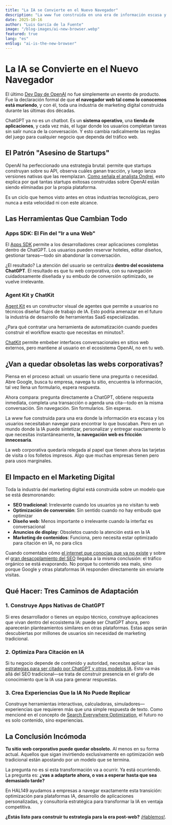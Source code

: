 ```yaml
---
title: "La IA se Convierte en el Nuevo Navegador"
description: "La www fue construida en una era de información escasa y necesidad de navegar para encontrar, pero eso ha cambiado. "
date: 2025-10-16
author: "Luis García de la Fuente"
image: "/blog-images/ai-new-browser.webp"
featured: true
lang: "es"
enSlug: "ai-is-the-new-browser"
---
```

# La IA se Convierte en el Nuevo Navegador

El último <a href="https://openai.com/devday/" target="_blank">Dev Day de OpenAI</a> no fue simplemente un evento de producto. Fue la declaración formal de que **el navegador web tal como lo conocemos está muriendo**, y con él, toda una industria de marketing digital construida durante las últimas dos décadas.

ChatGPT ya no es un chatbot. Es un **sistema operativo**, una **tienda de aplicaciones**, y cada vez más, el lugar donde los usuarios completan tareas sin salir nunca de la conversación. Y esto cambia radicalmente las reglas del juego para cualquier negocio que dependa del tráfico web.

## El Patrón "Asesino de Startups"

OpenAI ha perfeccionado una estrategia brutal: permite que startups construyan sobre su API, observa cuáles ganan tracción, y luego lanza versiones nativas que las reemplazan. <a href="https://www.youtube.com/watch?v=gPWmrVSFLRM" target="_blank" rel="nofollow">Como señala el analista Ondrej</a>, esto explica por qué tantas startups exitosas construidas sobre OpenAI están siendo eliminadas por la propia plataforma.

Es un ciclo que hemos visto antes en otras industrias tecnológicas, pero nunca a esta velocidad ni con este alcance.

## Las Herramientas Que Cambian Todo

### Apps SDK: El Fin del "Ir a una Web"

El <a href="https://platform.openai.com/docs/guides/apps" target="_blank" rel="nofollow">Apps SDK</a> permite a los desarrolladores crear aplicaciones completas dentro de ChatGPT. Los usuarios pueden reservar hoteles, editar diseños, gestionar tareas—todo sin abandonar la conversación.

¿El resultado? La atención del usuario se centraliza **dentro del ecosistema ChatGPT**. El resultado es que tu web corporativa, con su navegación cuidadosamente diseñada y su embudo de conversión optimizado, se vuelve irrelevante.

### Agent Kit y ChatKit

<a href="https://platform.openai.com/docs/guides/agent-kit" target="_blank" rel="nofollow">Agent Kit</a> es un constructor visual de agentes que permite a usuarios no técnicos diseñar flujos de trabajo de IA. Esto podría amenazar en el futuro la industria de desarrollo de herramientas SaaS especializadas. 

¿Para qué contratar una herramienta de automatización cuando puedes construir el workflow exacto que necesitas en minutos?.

<a href="https://platform.openai.com/docs/guides/chatkit" target="_blank" rel="nofollow">ChatKit</a> permite embeber interfaces conversacionales en sitios web externos, pero mantiene al usuario en el ecosistema OpenAI, no en tu web.

## ¿Van a quedar obsoletas las webs corporativas?

Piensa en el proceso actual: un usuario tiene una pregunta o necesidad. Abre Google, busca tu empresa, navega tu sitio, encuentra la información, tal vez llena un formulario, espera respuesta. 

Ahora compara: pregunta directamente a ChatGPT, obtiene respuesta inmediata, completa una transacción o agenda una cita—todo en la misma conversación. Sin navegación. Sin formularios. Sin esperas.

La www fue construida para una era donde la información era escasa y los usuarios necesitaban navegar para encontrar lo que buscaban. Pero en un mundo donde la IA puede sintetizar, personalizar y entregar exactamente lo que necesitas instantáneamente, **la navegación web es fricción innecesaria**.

La web corporativa quedaría relegada al papel que tienen ahora las tarjetas de visita o los folletos impresos. Algo que muchas empresas tienen pero para usos marginales. 

## El Impacto en el Marketing Digital

Toda la industria del marketing digital está construida sobre un modelo que se está desmoronando:

- **SEO tradicional**: Irrelevante cuando los usuarios ya no visitan tu web
- **Optimización de conversión**: Sin sentido cuando no hay embudo que optimizar
- **Diseño web**: Menos importante o irrelevante cuando la interfaz es conversacional
- **Anuncios de display**: Obsoletos cuando la atención está en la IA
- **Marketing de contenidos**: Funciona, pero necesita estar optimizado para citación en IA, no para clics

Cuando comentaba cómo <a href="/es/posts/internet-que-conocias-no-existe/" target="_blank">el internet que conocías que ya no existe</a> y sobre el <a href="/es/posts/google-ai-overviews-desacoplamiento-seo/" target="_blank">gran desacoplamiento del SEO</a> llegaba a la misma conclusión: el tráfico orgánico se está evaporando. No porque tu contenido sea malo, sino porque Google y otras plataformas IA responden directamente sin enviarte visitas.

## Qué Hacer: Tres Caminos de Adaptación

### 1. Construye Apps Nativas de ChatGPT

Si eres desarrollador o tienes un equipo técnico, construye aplicaciones que vivan dentro del ecosistema IA: puede ser ChatGPT ahora, pero aparecerán planteamientos similares en otras plataformas. Estas apps serán descubiertas por millones de usuarios sin necesidad de marketing tradicional.

### 2. Optimiza Para Citación en IA

Si tu negocio depende de contenido y autoridad, necesitas aplicar las <a href="/es/posts/claves-citado-chatgpt-modelos-ia/" target="_blank">estrategias para ser citado por ChatGPT y otros modelos IA</a>. Esto va más allá del SEO tradicional—se trata de construir presencia en el grafo de conocimiento que la IA usa para generar respuestas.

### 3. Crea Experiencias Que la IA No Puede Replicar

Construye herramientas interactivas, calculadoras, simuladores—experiencias que requieren más que una simple respuesta de texto. Como mencioné en el concepto de <a href="/es/posts/search-everywhere-optimization-seo-en-2026/" target="_blank">Search Everywhere Optimization</a>, el futuro no es solo contenido, sino experiencias.

## La Conclusión Incómoda

**Tu sitio web corporativo puede quedar obsoleto.** Al menos en su forma actual. Aquellos que sigan invirtiendo exclusivamente en optimización web tradicional están apostando por un modelo que se termina.

La pregunta no es si esta transformación va a ocurrir. Ya está ocurriendo. La pregunta es: **¿vas a adaptarte ahora, o vas a esperar hasta que sea demasiado tarde?**

En HAL149 ayudamos a empresas a navegar exactamente esta transición: optimización para plataformas IA, desarrollo de aplicaciones personalizadas, y consultoría estratégica para transformar la IA en ventaja competitiva.

**¿Estás listo para construir tu estrategia para la era post-web?** <a href="#" onclick="demo.showModal(); return false;">¡Hablemos!</a>.